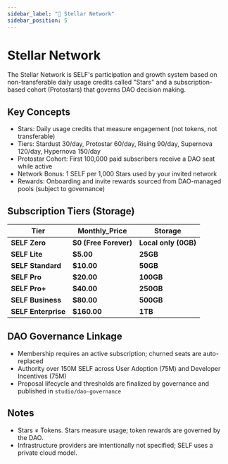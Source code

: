 ```yaml
---
sidebar_label: "🌌 Stellar Network"
sidebar_position: 5
---
```


# Stellar Network

The Stellar Network is SELF's participation and growth system based on non-transferable daily usage credits called "Stars" and a subscription-based cohort (Protostars) that governs DAO decision making.

## Key Concepts

- Stars: Daily usage credits that measure engagement (not tokens, not transferable)
- Tiers: Stardust 30/day, Protostar 60/day, Rising 90/day, Supernova 120/day, Hypernova 150/day
- Protostar Cohort: First 100,000 paid subscribers receive a DAO seat while active
- Network Bonus: 1 SELF per 1,000 Stars used by your invited network
- Rewards: Onboarding and invite rewards sourced from DAO-managed pools (subject to governance)

## Subscription Tiers (Storage)

| Tier | Monthly_Price | Storage |
| -- | -- | -- |
| **SELF Zero** | **$0 (Free Forever)** | **Local only (0GB)** |
| **SELF Lite** | **$5.00** | **25GB** |
| **SELF Standard** | **$10.00** | **50GB** |
| **SELF Pro** | **$20.00** | **100GB** |
| **SELF Pro+** | **$40.00** | **250GB** |
| **SELF Business** | **$80.00** | **500GB** |
| **SELF Enterprise** | **$160.00** | **1TB** |

## DAO Governance Linkage

- Membership requires an active subscription; churned seats are auto-replaced
- Authority over 150M SELF across User Adoption (75M) and Developer Incentives (75M)
- Proposal lifecycle and thresholds are finalized by governance and published in `studio/dao-governance`

## Notes

- Stars ≠ Tokens. Stars measure usage; token rewards are governed by the DAO.
- Infrastructure providers are intentionally not specified; SELF uses a private cloud model.
